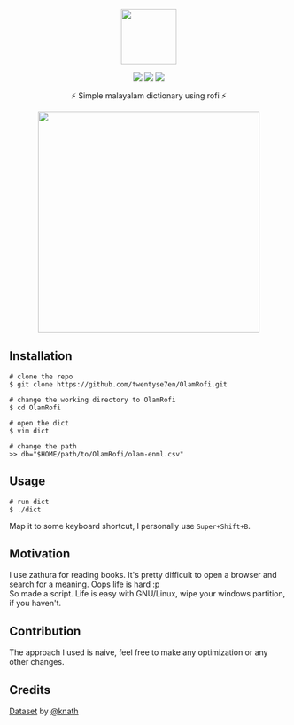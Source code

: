 <p align="center"> 
<img src="https://user-images.githubusercontent.com/59721339/117023389-b2779800-ad16-11eb-9122-db9337205478.png" height="100">
<br>
</p>


<p align="center">
<img src="https://img.shields.io/badge/release-v0.1.0-blue.svg">
<img src="https://img.shields.io/badge/license-MIT-blue.svg">
<img src="https://img.shields.io/badge/support-linux-blue.svg">
</p>

<p align="center"> ⚡ Simple malayalam dictionary using rofi ⚡ </p>

<p align="center"> 
<img src="https://user-images.githubusercontent.com/59721339/117037948-b4e0ee80-ad24-11eb-8e09-bc930168f279.gif" height="400"/>
<p/>

## Installation

```console
# clone the repo
$ git clone https://github.com/twentyse7en/OlamRofi.git  

# change the working directory to OlamRofi
$ cd OlamRofi

# open the dict
$ vim dict

# change the path
>> db="$HOME/path/to/OlamRofi/olam-enml.csv"
```

## Usage

```console
# run dict
$ ./dict
```
Map it to some keyboard shortcut, I personally use `Super+Shift+B`.
## Motivation
I use zathura for reading books. It's pretty difficult to open a browser and search for a meaning. Oops life is hard :p   
So made a script. Life is easy with GNU/Linux, wipe your windows partition, if you haven't.

## Contribution

The approach I used is naive, feel free to make any optimization or any other changes.

## Credits
[Dataset](https://olam.in/open/enml/) by [@knath](https://github.com/knadh)
